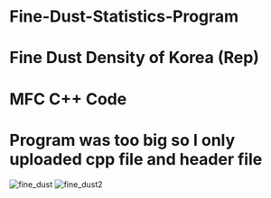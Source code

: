 # Fine-Dust-Statistics-Program

# Fine Dust Density of Korea (Rep)

# MFC C++ Code

# Program was too big so I only uploaded cpp file and header file

![fine_dust](https://user-images.githubusercontent.com/101620585/165196304-470e492d-e7d5-42a6-b544-0b3ff5c108e1.png)
![fine_dust2](https://user-images.githubusercontent.com/101620585/165196323-25af855d-943e-4897-92b0-c0a3168eb75d.png)
